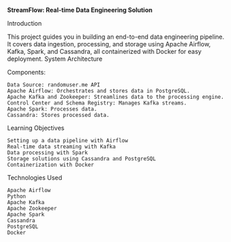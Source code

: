 **StreamFlow: Real-time Data Engineering Solution**

Introduction

This project guides you in building an end-to-end data engineering pipeline. It covers data ingestion, processing, and storage using Apache Airflow, Kafka, Spark, and Cassandra, all containerized with Docker for easy deployment.
System Architecture

Components:

    Data Source: randomuser.me API
    Apache Airflow: Orchestrates and stores data in PostgreSQL.
    Apache Kafka and Zookeeper: Streamlines data to the processing engine.
    Control Center and Schema Registry: Manages Kafka streams.
    Apache Spark: Processes data.
    Cassandra: Stores processed data.

Learning Objectives

    Setting up a data pipeline with Airflow
    Real-time data streaming with Kafka
    Data processing with Spark
    Storage solutions using Cassandra and PostgreSQL
    Containerization with Docker

Technologies Used

    Apache Airflow
    Python
    Apache Kafka
    Apache Zookeeper
    Apache Spark
    Cassandra
    PostgreSQL
    Docker